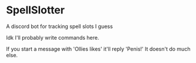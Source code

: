 # SpellSlotter
A discord bot for tracking spell slots I guess

Idk I'll probably write commands here.

If you start a message with 'Ollies likes' it'll reply 'Penis!'
It doesn't do much else.
